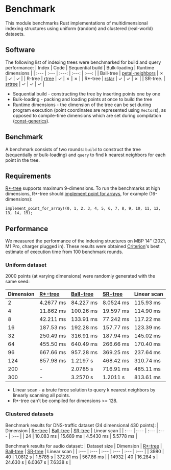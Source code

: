 # Benchmark
This module benchmarks Rust implementations of multidimensional indexing structures using uniform (random) and clustered (real-world) datasets. 

## Software
The following list of indexing trees were benchmarked for build and query performance: 
| Index      | Code                                                             | Sequential build    | Bulk-loading  | Runtime dimensions  |
| :---       |     :---                                                         | :---:               | :---:         | :---:    |
| Ball-tree  | [petal-neighbors](https://github.com/petabi/petal-neighbors)     | &cross;             | &check;       | &check;  |
| R-tree     | [rtree](https://github.com/tidwall/rtree.rs)                     | &check;             | &cross;       | &cross;  |
| R*-tree    | [rstar](https://github.com/georust/rstar)                        | &check;             | &check;       | &cross;  |
| SR-tree.   | [srtree](https://github.com/aicers/srtree)                       | &check;             | &check;       | &check;  |

- Sequential build - constructing the tree by inserting points one by one
- Bulk-loading - packing and loading points at once to build the tree
- Runtime dimensions - the dimension of the tree can be set during program execution (point coordinates are represented using `Vector`s), as opposed to compile-time dimensions which are set during compilation ([const-generics](https://blog.rust-lang.org/2021/02/26/const-generics-mvp-beta.html#what-are-const-generics)).


## Benchmark
A benchmark consists of two rounds: `build` to construct the tree (sequentially or bulk-loading) and `query` to find k nearest neighbors for each point in the tree.

## Requirements
[R*-tree](https://github.com/georust/rstar) supports maximum 9-dimensions. To run the benchmarks at high dimensions, R*-tree should [implement point for arrays](https://github.com/georust/rstar/blob/27f74beaf2a79dff11fd4e7f1c6fc97f8b54b367/rstar/src/point.rs#L348), for example (16-dimensions):
```
implement_point_for_array!(0, 1, 2, 3, 4, 5, 6, 7, 8, 9, 10, 11, 12, 13, 14, 15);
```

## Performance
We measured the performance of the indexing structures on MBP 14" (2021, M1 Pro, charger plugged in). These results were obtained [Criterion](https://github.com/bheisler/criterion.rs)'s best estimate of execution time from 100 benchmark rounds.

### Uniform dataset
 2000 points (at varying dimensions) were randomly generated with the same seed:

| Dimension      | [R*-tree](https://github.com/georust/rstar) | [Ball-tree](https://github.com/petabi/petal-neighbors) | [SR-tree](https://github.com/aicers/srtree)       | Linear scan    |
| :---           | :---                                         | :---                                                   | :---          | :---      |
| 2              | 4.2677 ms                                    | 84.227 ms                                              | 8.0524 ms     | 115.93 ms |
| 4              | 11.862 ms                                    | 100.26 ms                                              | 19.597 ms     | 114.90 ms |
| 8              | 42.211 ms                                    | 133.91 ms                                              | 77.242 ms     | 117.22 ms |
| 16             | 187.53 ms                                    | 192.28 ms                                              | 157.77 ms     | 123.39 ms |
| 32             | 250.49 ms                                    | 316.91 ms                                              | 187.94 ms     | 145.02 ms |
| 64             | 455.50 ms                                    | 640.49 ms                                              | 266.66 ms     | 170.40 ms |
| 96             | 667.66 ms                                    | 957.28 ms                                              | 369.25 ms     | 237.64 ms |
| 124            | 857.98 ms                                    | 1.2197 s                                               | 468.42 ms     | 310.74 ms |
| 200            | -                                            | 2.0785 s                                               | 716.91 ms     | 485.11 ms |
| 300            | -                                            | 3.2570 s                                               | 1.2011 s      | 813.61 ms |

- Linear scan - a brute force solution to query k nearest neighbors by linearly scanning all points.    
- R*-tree can't be compiled for dimensions >= 128. 

### Clustered datasets
Benchmark results for DNS-traffic dataset (24 dimensional 430 points):
| Dimension      | [R*-tree](https://github.com/georust/rstar) | [Ball-tree](https://github.com/petabi/petal-neighbors) | [SR-tree](https://github.com/aicers/srtree)       | Linear scan    |
| :---           | :---                                         | :---                                                   | :---          | :---      |
| 24             | 10.083 ms                                    | 15.689 ms                                              | 4.5430 ms     | 5.5778 ms |

Benchmark results for audio dataset:
| Dataset size      | Dimension      | [R*-tree](https://github.com/georust/rstar) | [Ball-tree](https://github.com/petabi/petal-neighbors) | [SR-tree](https://github.com/aicers/srtree)       | Linear scan    |
| :---           | :---           | :---                                         | :---                                                   | :---          | :---      |
| 3980             | 40             | 1.0812 s                                    | 1.5785 s                                             | 372.81 ms     | 567.86 ms |
| 14932             | 40             | 16.284 s                                    | 24.630 s                                             | 6.0367 s     | 7.6338 s |
